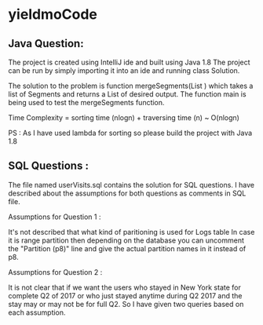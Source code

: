 # yieldmoCode
Java Question:
--------------

The project is created using IntelliJ ide and built using Java 1.8
The project can be run by simply importing it into an ide and running class Solution.

The solution to the problem is function mergeSegments(List <Segment>) which takes a list of Segments and returns a List of desired output.
The function main is being used to test the mergeSegments function.

Time Complexity = sorting time (nlogn) + traversing time (n)
~ O(nlogn)

PS : As I have used lambda for sorting so please build the project with Java 1.8

SQL Questions :
--------------

The file named userVisits.sql contains the solution for SQL questions.
I have described about the assumptions for both questions as comments in SQL file.

Assumptions for Question 1 :

It's not described that what kind of paritioning is used for Logs table
In case it is range partition then depending on the database you can
uncomment the "Partition (p8)" line and give the actual partition names in it instead of p8.

Assumptions for Question 2 :

It is not clear that if we want the users who stayed in New York state
for complete Q2 of 2017
or who just stayed anytime during Q2 2017 and the stay may or may not be
for full Q2.
So I have given two queries based on each assumption.



